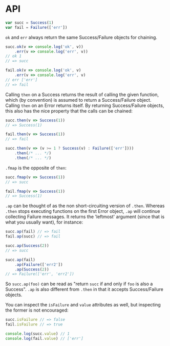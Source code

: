 # API

```js
var succ = Success(1)
var fail = Failure(['err'])
```

`ok` and `err` always return the same Success/Failure objects
for chaining.

```js
succ.ok(v => console.log('ok', v))
    .err(v => console.log('err', v))
// ok 1
// => succ

fail.ok(v => console.log('ok', v)
    .err(v => console.log('err', v)
// err ['err']
// => fail
```

Calling `then` on a Success returns the result of calling the given
function, which (by convention) is assumed to return a Success/Failure
object. Calling `then` on an Error returns itself. By returning
Success/Failure objects, this also has the nice property that the
calls can be chained:

```js
succ.then(v => Success(1))
// => Success(1)

fail.then(v => Success(1))
// => fail

succ.then(v => (v >= 1 ? Success(v) : Failure(['err'])))
    .then(/* ... */)
    .then(/* ... */)
```

`.fmap` is the opposite of `then`:

```js
succ.fmap(v => Success(1))
// => succ

fail.fmap(v => Success(1))
// => Success(1)
```

`.ap` can be thought of as the non short-circuiting version of
`.then`. Whereas `.then` stops executing functions on the first
Error object, `.ap` will continue collecting Failure messages.
It returns the 'leftmost' argument (since that is what you usually
want), for instance:

```js
succ.ap(fail) // => fail
fail.ap(succ) // => fail

succ.ap(Success(2))
// => succ

succ.ap(fail)
    .ap(Failure(['err2'])
    .ap(Success(2))
// => Failure(['err', 'err2'])
```

So `succ.ap(foo)` can be read as "return `succ` if and only if
`foo` is also a Success". `.ap` is also different from `.then`
in that it accepts Success/Failure objects.

You can inspect the `isFailure` and `value` attributes as well,
but inspecting the former is not encouraged:

```js
succ.isFailure // => false
fail.isFailure // => true

console.log(succ.value) // 1
console.log(fail.value) // ['err']
```
